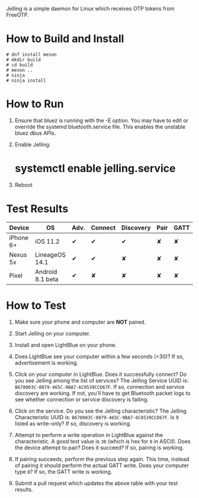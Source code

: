 Jelling is a simple daemon for Linux which receives OTP tokens from FreeOTP.

# How to Build and Install

    # dnf install meson
    # mkdir build
    # cd build
    # meson ..
    # ninja
    # ninja install

# How to Run

1. Ensure that bluez is running with the -E option. You may have to edit or
   override the systemd bluetooth.service file. This enables the unstable
   bluez dbus APIs.

2. Enable Jelling:

    # systemctl enable jelling.service

3. Reboot

# Test Results

|   Device   |        OS        | Adv. | Connect | Discovery | Pair | GATT |
| ---------- | ---------------- | ---- | ------- | --------- | ---- | ---- |
|  iPhone 6+ | iOS 11.2         |  ✔   |    ✔    |     ✔     |  ✘   |  ✘   |
|   Nexus 5x | LineageOS 14.1   |  ✔   |    ✔    |     ✘     |  ✘   |  ✘   |
|      Pixel | Android 8.1 beta |  ✔   |    ✘    |     ✘     |  ✘   |  ✘   |

# How to Test

1. Make sure your phone and computer are **NOT** paired.

2. Start Jelling on your computer.

3. Install and open LightBlue on your phone.

4. Does LightBlue see your computer within a few seconds (<30)? If so,
   advertisement is working.

5. Click on your computer in LightBlue. Does it successfully connect? Do you
   see Jelling among the list of services? The Jelling Service UUID is:
   `B670003C-0079-465C-9BA7-6C0539CCD67F`. If so, connection and service
   discovery are working. If not, you'll have to get Bluetooth packet logs to
   see whether connection or service discovery is failing.

6. Click on the service. Do you see the Jelling characteristic? The Jelling
   Characteristic UUID is: `B670003C-0079-465C-9BA7-6C0539CCD67F`. Is it
   listed as write-only? If so, discovery is working.

7. Attempt to perform a write operation in LightBlue against the
   characteristic. A good test value is `30` (which is hex for `0` in
   ASCII). Does the device attempt to pair? Does it succeed? If so, pairing is
   working.

8. If pairing succeeds, perform the previous step again. This time, instead of
   pairing it should perform the actual GATT write. Does your computer type
   `0`? If so, the GATT write is working.

9. Submit a pull request which updates the above table with your test results.
